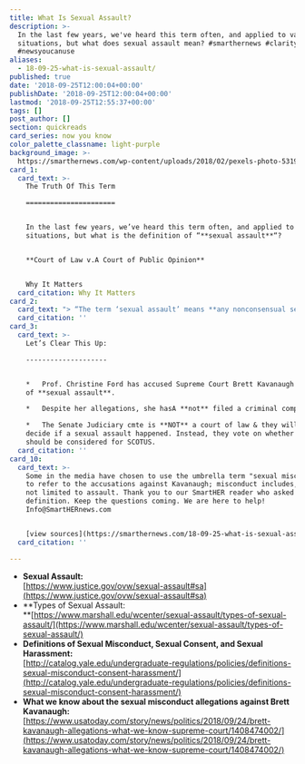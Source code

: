 ```yaml
---
title: What Is Sexual Assault?
description: >-
  In the last few years, we've heard this term often, and applied to various
  situations, but what does sexual assault mean? #smarthernews #claritytochaos
  #newsyoucanuse
aliases:
  - 18-09-25-what-is-sexual-assault/
published: true
date: '2018-09-25T12:00:04+00:00'
publishDate: '2018-09-25T12:00:04+00:00'
lastmod: '2018-09-25T12:55:37+00:00'
tags: []
post_author: []
section: quickreads
card_series: now you know
color_palette_classname: light-purple
background_image: >-
  https://smarthernews.com/wp-content/uploads/2018/02/pexels-photo-531970-360x360.jpeg
card_1:
  card_text: >-
    The Truth Of This Term

    ======================


    In the last few years, we’ve heard this term often, and applied to various
    situations, but what is the definition of “**sexual assault**“?


    **Court of Law v.A Court of Public Opinion**


    Why It Matters
  card_citation: Why It Matters
card_2:
  card_text: "> “The term ‘sexual assault’ means **any nonconsensual sexual act** proscribed by Federal, tribal, or State law, including when the victim lacks capacity to consent.”\n> \n> U.S. Justice Department on what constitutes sexual assault under federal law. The definitions of sexual assault and sexual misconduct vary by state."
  card_citation: ''
card_3:
  card_text: >-
    Let’s Clear This Up:

    --------------------


    *   Prof. Christine Ford has accused Supreme Court Brett Kavanaugh nominee
    of **sexual assault**.

    *   Despite her allegations, she hasA **not** filed a criminal complaint.

    *   The Senate Judiciary cmte is **NOT** a court of law & they will not
    decide if a sexual assault happened. Instead, they vote on whether Kavanaugh
    should be considered for SCOTUS.
  card_citation: ''
card_10:
  card_text: >-
    Some in the media have chosen to use the umbrella term "sexual misconduct"
    to refer to the accusations against Kavanaugh; misconduct includes, but is
    not limited to assault. Thank you to our SmartHER reader who asked for the
    definition. Keep the questions coming. We are here to help!
    Info@SmartHERnews.com


    [view sources](https://smarthernews.com/18-09-25-what-is-sexual-assault/)
  card_citation: ''

---
```

*   **Sexual Assault:**  
    [https://www.justice.gov/ovw/sexual-assault#sa](https://www.justice.gov/ovw/sexual-assault#sa)
*   **Types of Sexual Assault:  
    **[https://www.marshall.edu/wcenter/sexual-assault/types-of-sexual-assault/](https://www.marshall.edu/wcenter/sexual-assault/types-of-sexual-assault/)
*   **Definitions of Sexual Misconduct, Sexual Consent, and Sexual Harassment:**  
    [http://catalog.yale.edu/undergraduate-regulations/policies/definitions-sexual-misconduct-consent-harassment/](http://catalog.yale.edu/undergraduate-regulations/policies/definitions-sexual-misconduct-consent-harassment/)
*   **What we know about the sexual misconduct allegations against Brett Kavanaugh:**  
    [https://www.usatoday.com/story/news/politics/2018/09/24/brett-kavanaugh-allegations-what-we-know-supreme-court/1408474002/](https://www.usatoday.com/story/news/politics/2018/09/24/brett-kavanaugh-allegations-what-we-know-supreme-court/1408474002/)